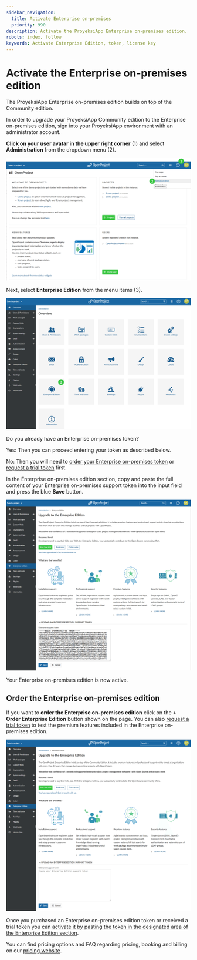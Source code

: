 ```yaml
---
sidebar_navigation:
  title: Activate Enterprise on-premises
  priority: 990
description: Activate the ProyeksiApp Enterprise on-premises edition.
robots: index, follow
keywords: Activate Enterprise Edition, token, license key
---
```

# Activate the Enterprise on-premises edition

The ProyeksiApp Enterprise on-premises edition builds on top of the Community edition.

In order to upgrade your ProyeksiApp Community edition to the Enterprise on-premises edition, sign into your ProyeksiApp environment with an administrator account.

**Click on your user avatar in the upper right corner** (1) and select **Administration** from the dropdown menu (2). 

![Enterprise-Admin](Enterprise-Admin.png)

Next, select **Enterprise Edition** from the menu items (3).

![enterprise-select-menu](image-20210120113056133.png)



Do you already have an Enterprise on-premises token?

Yes: Then you can proceed entering your token as described below.

No: Then you will need to [order your Enterprise on-premises token](#order-the-enterprise-on-premises-edition) or [request a trial token](../enterprise-on-premises-trial) first.

In the Enterprise on-premises edition section, copy and paste the full content of your Enterprise on-premises support token into the input field and press the blue **Save** button.

![insert-enterprise-on-premises-token](activate-enterprise-on-premises-token.png)

Your Enterprise on-premises edition is now active.

## Order the Enterprise on-premises edition

If you want to **order the Enterprise on-premises edition** click on the **+ Order Enterprise Edition** button shown on the page. You can also [request a trial token](../enterprise-on-premises-trial) to test the premium features included in the Enterprise on-premises edition.

![Order-Enterprise-on-premises](Upgrade-to-Enterprise-on-premises.png)



Once you purchased an Enterprise on-premises edition token or received a trial token you can [activate it by pasting the token in the designated area of the Enterprise Edition section](#activate-the-enterprise-on-premises-edition).

You can find pricing options and FAQ regarding pricing, booking and billing on our [pricing website](https://www.proyeksi.id/pricing/#faq).

